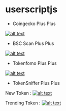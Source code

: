 # userscriptjs

- Coingecko Plus Plus

[![alt text](https://img.shields.io/badge/install%20directly%20using-greasemonkey-green "install using userscript")](https://github.com/kepeto/userscript-js/raw/main/coingecko-plus-plus.user.js)

- BSC Scan Plus Plus

[![alt text](https://img.shields.io/badge/install%20directly%20using-greasemonkey-green "install using userscript")](https://github.com/kepeto/userscript-js/raw/main/bscscan-plus-plus.user.js)

- Tokenfomo Plus Plus

[![alt text](https://img.shields.io/badge/install%20directly%20using-greasemonkey-green "install using userscript")](https://github.com/kepeto/userscript-js/raw/main/tokenfomo-plus.user.js)

- TokenSniffer Plus Plus

New Token : 
[![alt text](https://img.shields.io/badge/install%20directly%20using-greasemonkey-green "install using userscript")](https://github.com/kepeto/userscript-js/raw/main/tokensniffer-plus.user.js)

Trending Token : 
[![alt text](https://img.shields.io/badge/install%20directly%20using-greasemonkey-green "install using userscript")](https://github.com/kepeto/userscript-js/raw/main/tokensniffer-trending.user.js)
